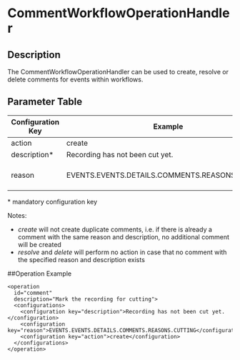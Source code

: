 # CommentWorkflowOperationHandler

## Description
The CommentWorkflowOperationHandler can be used to create, resolve or delete comments for events within workflows.

## Parameter Table

|Configuration Key|Example                         |Description                                       |Default|
|-----------------|--------------------------------|--------------------------------------------------|-------|
|action           |create                          |Action to be performed: create, resolve or delete |create |
|description*     |Recording has not been cut yet. |The description text to add to the comment        |       |
|reason           |EVENTS.EVENTS.DETAILS.COMMENTS.REASONS.CUTTING |The optional comment reason's i18n id. You can find the id in etc/listprovides/event.comment.reasons.properties|

\* mandatory configuration key

Notes:

* *create* will not create duplicate comments, i.e. if there is already a comment with the same reason and description, no additional comment will be created
* *resolve* and *delete* will perform no action in case that no comment with the specified reason and description exists

##Operation Example

    <operation
      id="comment"
      description="Mark the recording for cutting">
      <configurations>
        <configuration key="description">Recording has not been cut yet.</configuration>
        <configuration key="reason">EVENTS.EVENTS.DETAILS.COMMENTS.REASONS.CUTTING</configuration>
        <configuration key="action">create</configuration>
      </configurations>
    </operation>

